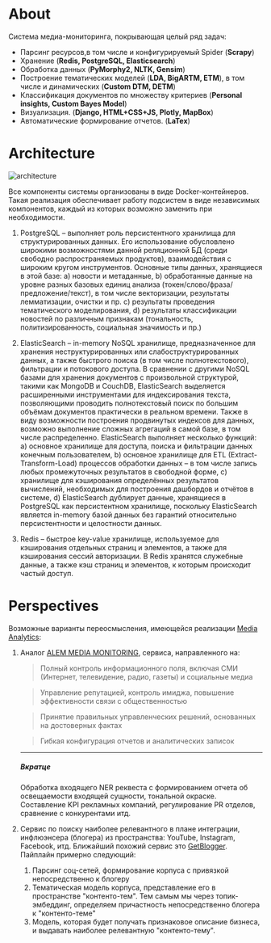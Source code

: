 # About

Система медиа-мониторинга, покрывающая целый ряд задач:

- Парсинг ресурсов,в том числе и конфигурируемый Spider (<b>Scrapy</b>) 
- Хранение (<b>Redis, PostgreSQL, Elasticsearch</b>)
- Обработка данных (<b>PyMorphy2, NLTK, Gensim</b>) 
- Построение тематических моделей (<b>LDA, BigARTM, ETM</b>), в том числе и динамических (<b>Custom DTM, DETM</b>)
- Классификация документов по множеству критериев (<b>Personal insights, Custom Bayes Model</b>)
- Визуализация. (<b>Django, HTML+CSS+JS, Plotly, MapBox</b>)
- Автоматические формирование отчетов. (<b>LaTex</b>)

# Architecture

![architecture](https://i.ibb.co/BtRjSmy/arch.jpg)

Все компоненты системы организованы в виде Docker-контейнеров. Такая реализация обеспечивает работу подсистем в виде независимых компонентов, каждый из которых возможно заменить при необходимости.

1) PostgreSQL – выполняет роль персистентного хранилища для структурированных данных. Его использование обусловлено широкими возможностями данной реляционной БД (среди свободно распространяемых продуктов), взаимодействия с широким кругом инструментов. Основные типы данных, хранящиеся в этой базе:
        a) новости и метаданные,
        b) обработанные данные на уровне разных базовых единиц анализа (токен/слово/фраза/предложение/текст), в том числе векторизации, результаты лемматизации, очистки и пр.
        c) результаты проведения тематического моделирования,
        d) результаты классификации новостей по различным признакам (тональность, политизированность, социальная значимость и пр.)
        
2) ElasticSearch – in-memory NoSQL хранилище, предназначенное для хранения неструктурированных или слабоструктурированных данных, а также быстрого поиска (в том числе полнотекстового), фильтрации и потокового доступа. В сравнении с другими NoSQL базами для хранения документов с произвольной структурой, такими как MongoDB и CouchDB, ElasticSearch выделяется расширенными инструментами для индексирования текста, позволяющими проводить полнотекстовый поиск по большим объёмам документов практически в реальном времени. Также в виду возможности построения продвинутых индексов для данных, возможно выполнение сложных агрегаций в самой базе, в том числе распределенно. ElasticSearch выполняет несколько функций:
        a) основное хранилище для доступа, поиска и фильтрации данных конечным пользователем,
        b) основное хранилище для ETL (Extract-Transform-Load) процессов обработки данных – в том числе запись любых промежуточных результатов в свободной форме,
        c) хранилище для кэширования определённых результатов вычислений, необходимых для построения дашбордов и отчётов в системе,
        d) ElasticSearch дублирует данные, хранящиеся в PostgreSQL как персистентном хранилище, поскольку ElasticSearch является in-memory базой данных без гарантий относительно персистентности и целостности данных.
3) Redis – быстрое key-value хранилище, используемое для кэширования отдельных страниц и элементов, а также для кэширования сессий авторизации. В Redis хранятся служебные данные, а также кэш страниц и элементов, к которым происходит частый доступ.

# Perspectives
Возможные варианты переосмысления, имеющейся реализации [Media Analytics](https://nlp.iict.kz/):
1. Аналог [ALEM MEDIA MONITORING](https://alem.kz/product-1/), сервиса, направленного на:

    > Полный контроль информационного поля, включая СМИ (Интернет, телевидение, радио, газеты) и социальные медиа

    > Управление репутацией, контроль имиджа, повышение эффективности связи с общественностью

    > Принятие правильных управленческих решений, основанных на достоверных фактах

    > Гибкая конфигурация отчетов и аналитических записок
    
    ___
    ##### Вкратце
    Обработка входящего NER реквеста с формированием отчета об освещаемости входящей сущности, тональной окраске. Составление KPI рекламных компаний, регулирование PR отделов, сравнение с конкурентами итд.

2. Сервис по поиску наиболее релевантного в плане интеграции, инфлюэнсера (блогера) из пространства: YouTube, Instagram, Facebook, итд. Ближайший похожий сервис это [GetBlogger](https://getblogger.ru/). Пайплайн примерно следующий:

    1) Парсинг соц-сетей, формирование корпуса с привязкой непосредственно к блогеру
    2) Тематическая модель корпуса, представление его в пространстве "контенто-тем". Тем самым мы через топик-эмбеддинг, определяем причастность непосредственно блогера к "контенто-теме"
    3) Модель, которая будет получать признаковое описание бизнеса, и выдавать наиболее релевантную "контенто-тему".
